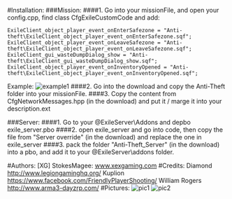#Installation:
###Mission:
####1. Go into your missionFile, and open your config.cpp, find
    class CfgExileCustomCode
and add:

	ExileClient_object_player_event_onEnterSafezone = "Anti-theft\ExileClient_object_player_event_onEnterSafezone.sqf";
	ExileClient_object_player_event_onLeaveSafezone = "Anti-theft\ExileClient_object_player_event_onLeaveSafezone.sqf";
	ExileClient_gui_wasteDumpDialog_show = "Anti-theft\ExileClient_gui_wasteDumpDialog_show.sqf";
	ExileClient_object_player_event_onInventoryOpened = "Anti-theft\ExileClient_object_player_event_onInventoryOpened.sqf";
Example:
![example1](http://puu.sh/qtQoU/5020827e15.png)
####2. Go into the download and copy the Anti-Theft folder into your missionFile.
####3. Copy the content from CfgNetworkMessages.hpp (in the download) and put it / marge it into your description.ext

###Server:
####1. Go to your @ExileServer\Addons and depbo exile_server.pbo
####2. open exile_server and go into code, then copy the file from "Server override" (in the download) and replace the one in exile_server
####3. pack the folder "Anti-Theft_Server" (in the download) into a pbo, and add it to your @ExileServer\addons folder.

#Authors:
	[XG] StokesMagee:
		www.xexgaming.com
#Credits:
	Diamond
		http://www.legiongaminghq.org/
	Kuplion
		https://www.facebook.com/FriendlyPlayerShooting/
	William Rogers
		http://www.arma3-dayzrp.com/
#Pictures:
![pic1](http://puu.sh/qtR5B/bba371f560.jpg)
![pic2](http://puu.sh/qtR4t/9821e787c2.jpg)
